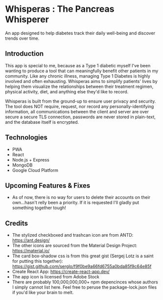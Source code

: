 # Whisperas : The Pancreas Whisperer
An app designed to help diabetes track their daily well-being and discover trends over time.

## Introduction
This app is special to me, because as a Type 1 diabetic myself I've been wanting to produce a tool that can meaningfully benefit other patients in my community. 
Like any chronic illness, managing Type 1 Diabetes is highly involved and often exhausting. Whisperas aims to simplify patients' lives by helping them visualize the relationships between their treatment regimen, physical activity, diet, and anything else they'd like to record.

Whisperas is built from the ground-up to ensure user privacy and security. The tool does NOT require, request, nor record any personally-identifying information, all communications between the client and server are over secure a secure TLS connection, passwords are never stored in plain-text, and the database itself is encrypted.

## Technologies
- PWA
- React
- Node.js + Express
- MongoDB
- Google Cloud Platform

## Upcoming Features & Fixes
- As of now, there is no way for users to delete their accounts on their own...hasn't relly been a priority. If it is requested I'll gladly put something together tough!

## Credits
- The stylized checkboxed and trashcan icon are from ANTD:  https://ant.design/
- The other icons are sourced from the Material Design Project:  https://material.io/
- The card box-shadow css is from this great gist (Sergej Lotz is a saint for putting this together):  https://gist.github.com/serglo/f9f0be9a66fd6755a0bda85f9c64e85f
- Create React App:  https://create-react-app.dev/
- The app icon is licensed from Adobe Stock
- There are probably 100,000,000,000+ npm depencinces whose authors I simply cannot list here. Feel free to peruse the package-lock.json files if you'd like your brain to melt.
